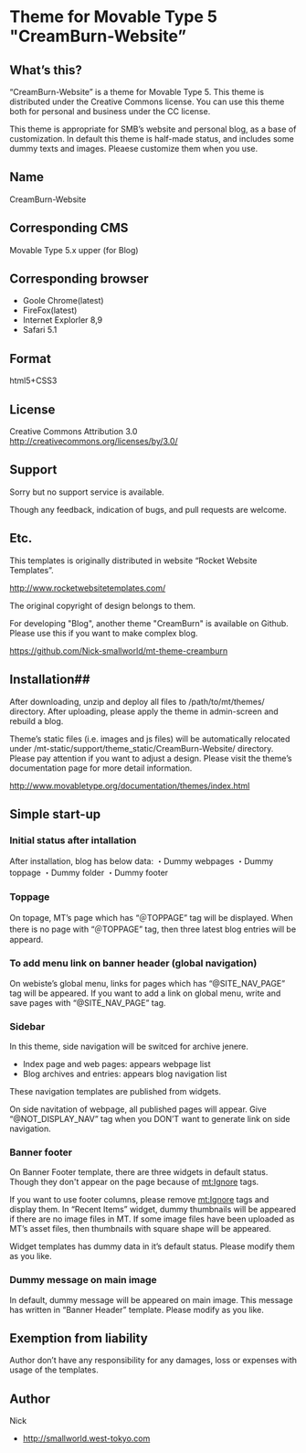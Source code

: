 # Theme for Movable Type 5 "CreamBurn-Website” #

## What’s this? ##
“CreamBurn-Website” is a theme for Movable Type 5. This theme is distributed under the Creative Commons license. You can use this theme both for personal and business under the CC license.

This theme is appropriate for SMB’s website and personal blog, as a base of customization. In default this theme is half-made status, and includes some dummy texts and images. Pleaese customize them when you use.

## Name ##
CreamBurn-Website

## Corresponding CMS ##
Movable Type 5.x upper
(for Blog)

## Corresponding browser ##
* Goole Chrome(latest)
* FireFox(latest)
* Internet Explorler 8,9
* Safari 5.1

## Format ##
html5+CSS3

## License ##
Creative Commons Attribution 3.0
http://creativecommons.org/licenses/by/3.0/

## Support ##
Sorry but no support service is available.  

Though any feedback, indication of bugs, and pull requests are welcome.


## Etc. ##
This templates is originally distributed in website “Rocket Website Templates”.

http://www.rocketwebsitetemplates.com/

The original copyright of design belongs to them.

For developing "Blog", another theme "CreamBurn" is available on Github. Please use this if you want to make complex blog.

https://github.com/Nick-smallworld/mt-theme-creamburn

## Installation##
After downloading, unzip and deploy all files to /path/to/mt/themes/ directory.  After uploading, please apply the theme in admin-screen and rebuild a blog.

Theme’s static files (i.e. images and js files) will be automatically relocated under /mt-static/support/theme_static/CreamBurn-Website/ directory.  Please pay attention if you want to adjust a design. Please visit the theme’s documentation page for more detail information.

http://www.movabletype.org/documentation/themes/index.html


## Simple start-up ##

### Initial status after intallation ###

After installation, blog has below data:
・Dummy webpages
・Dummy toppage
・Dummy folder
・Dummy footer

### Toppage ###
On topage, MT’s page which has “＠TOPPAGE” tag will be displayed.  When there is no page with “＠TOPPAGE” tag, then three latest blog entries will be appeard.

### To add menu link on banner header (global navigation) ###
On webiste’s global menu, links for pages which has “@SITE_NAV_PAGE” tag will be appeared. If you want to add a link on global menu, write and save pages with “@SITE_NAV_PAGE” tag.

### Sidebar ###
In this theme, side navigation will be switced for archive jenere.
* Index page and web pages: appears webpage list
* Blog archives and entries: appears blog navigation list

These navigation templates are published from widgets.

On side navitation of webpage, all published pages will appear. Give “@NOT_DISPLAY_NAV” tag when you DON’T want to generate link on side navigation.

### Banner footer ###

On Banner Footer template, there are three widgets in default status. Though they don't appear on the page because of <mt:Ignore> tags.

If you want to use footer columns, please remove <mt:Ignore> tags and display them.
In “Recent Items” widget, dummy thumbnails will be appeared if there are no image files in MT.
If some image files have been uploaded as MT’s asset files, then thumbnails with square shape will be appeared.

Widget templates has dummy data in it’s default status. Please modify them as you like.

### Dummy message on main image ###
In default, dummy message will be appeared on main image. This message has written in “Banner Header” template. Please modify as you like.

## Exemption from liability ##
Author don’t have any responsibility for any damages, loss or expenses with usage of the templates. 

## Author ##
Nick
* http://smallworld.west-tokyo.com